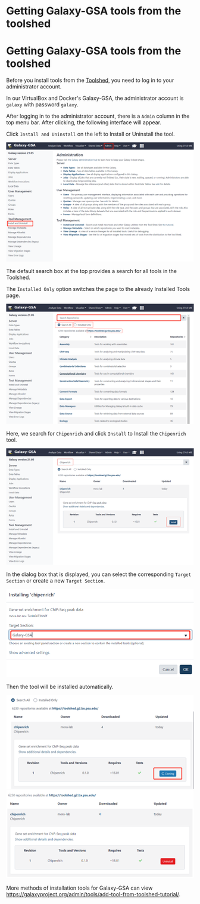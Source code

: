 # Getting Galaxy-GSA tools from the toolshed

# Getting Galaxy-GSA tools from the toolshed

Before you install tools from the [Toolshed](https://toolshed.g2.bx.psu.edu/), you need to log in to your administrator account.    

In our VirtualBox and Docker's Galaxy-GSA, the administrator account is `galaxy` with password `galaxy`.    

After logging in to the administrator account, there is a `Admin` column in the top menu bar. After clicking, the following interface will appear.    

Click `Install and Uninstall` on the left to Install or Uninstall the tool.    

<img src="getting-tools-from-toolshed.assets/image-20210722134134075.png" alt="image-20210722134134075" style="zoom:67%;" />

The default search box at the top provides a search for all tools in the Toolshed.  

The `Installed Only` option switches the page to the already Installed Tools page.  

<img src="getting-tools-from-toolshed.assets/image-20210722134406274.png" alt="image-20210722134406274" style="zoom:67%;" />

Here, we search for `Chipenrich` and click `Install` to Install the `Chipenrich` tool.  

<img src="getting-tools-from-toolshed.assets/image-20210722134702520.png" alt="image-20210722134702520" style="zoom:67%;" />

In the dialog box that is displayed, you can select the corresponding `Target Section` or create a new `Target Section`.  

<img src="getting-tools-from-toolshed.assets/image-20210722134905762.png" alt="image-20210722134905762" style="zoom:67%;" />

Then the tool will be installed automatically.

<img src="getting-tools-from-toolshed.assets/image-20210722134944741.png" alt="image-20210722134944741" style="zoom:67%;" />



<img src="getting-tools-from-toolshed.assets/image-20210722135001811.png" alt="image-20210722135001811" style="zoom:67%;" />



More methods of installation tools for Galaxy-GSA can view https://galaxyproject.org/admin/tools/add-tool-from-toolshed-tutorial/.  




